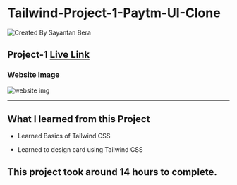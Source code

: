 # Tailwind-Project-1-Paytm-UI-Clone

![Created By Sayantan Bera](https://img.shields.io/badge/Created%20By-Sayantan%20Bera-blue)

## **Project-1** [Live Link](https://paytm-ui-clone-ssyantan.netlify.app/)

### Website Image

![website img](./screenshots/poster.png)

---

## What I learned from this Project

- Learned Basics of Tailwind CSS

- Learned to design card using Tailwind CSS

## This project took around 14 hours to complete.
